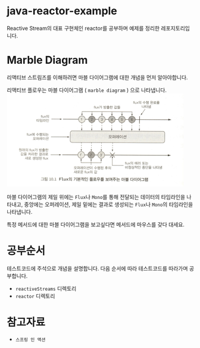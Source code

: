 # java-reactor-example
Reactive Stream의 대표 구현체인 reactor를 공부하며 예제를 정리한 레포지토리입니다.

# Marble Diagram
리액티브 스트림즈를 이해하려면 마블 다이어그램에 대한 개념을 먼저 알아야합니다.

리액티브 플로우는 마블 다이어그램 ( `marble diagram` ) 으로 나타냅니다.<br/>
![img.png](docs/images/img.png)<br/>

마블 다이어그램의 제일 위에는 `Flux`나 `Mono`를 통해 전달되는 데이터의 타임라인을 나타내고, 중앙에는 오퍼레이션, 제일 밑에는 결과로 생성되는 `Flux`나 `Mono`의 타임라인을 나타냅니다.

특정 메서드에 대한 마블 다이어그램을 보고싶다면 메서드에 마우스를 갖다 대세요.

# 공부순서
테스트코드에 주석으로 개념을 설명합니다. 다음 순서에 따라 테스트코드를 따라가며 공부합니다.

* `reactiveStreams` 디렉토리
* `reactor` 디렉토리


# 참고자료
* `스프링 인 액션`
